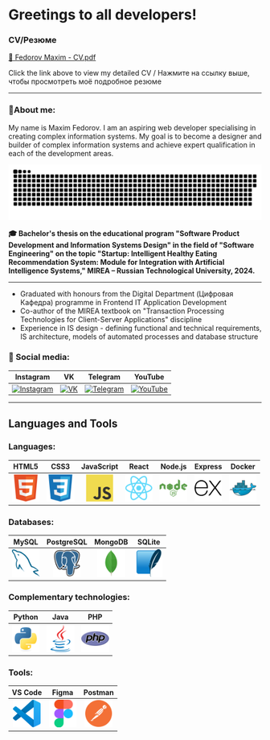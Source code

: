 # Greetings to all developers! 
### CV/Резюме
[📄 Fedorov Maxim - CV.pdf](./Федоров%20Максим%20-%20резюме.pdf)

Click the link above to view my detailed CV / Нажмите на ссылку выше, чтобы просмотреть моё подробное резюме


---
### :cowboy_hat_face:About me:

<!-- <img src="https://media.giphy.com/media/wwg1suUiTbCY8H8vIA/giphy-downsized-large.gif" width="50px"> -->

My name is Maxim Fedorov. I am an aspiring web developer specialising in creating complex information systems. My goal is to become a designer and builder of complex information systems and achieve expert qualification in each of the development areas.

<p align="center">
 <img width="600" src="assets/github-snake.svg" alt="snake"/>
</p>

**🎓 Bachelor's thesis on the educational program "Software Product Development and Information Systems Design" in the field of "Software Engineering" on the topic "Startup: Intelligent Healthy Eating Recommendation System: Module for Integration with Artificial Intelligence Systems," MIREA – Russian Technological University, 2024.**

---

- Graduated with honours from the Digital Department (Цифровая Кафедра) programme in Frontend IT Application Development
- Co-author of the MIREA textbook on "Transaction Processing Technologies for Client-Server Applications" discipline
- Experience in IS design - defining functional and technical requirements, IS architecture, models of automated processes and database structure

### 🤝 Social media:

| Instagram | VK | Telegram | YouTube |
|----------|----------|----------|----------|
| <div align="center"><a href="https://instagram.com/maxikfedorov" target="_blank"><img src="https://cdn-icons-png.flaticon.com/512/174/174855.png" width="40" height="40" alt="Instagram" /></a></div> | <div align="center"><a href="https://vk.com/maxikfedorov" target="_blank"><img src="https://cdn-icons-png.flaticon.com/512/145/145813.png" width="40" height="40" alt="VK" /></a></div> | <div align="center"><a href="https://t.me/maxikfedorov" target="_blank"><img src="https://cdn-icons-png.flaticon.com/512/2111/2111646.png" width="40" height="40" alt="Telegram" /></a></div> | <div align="center"><a href="https://www.youtube.com/@maxikfedorov" target="_blank"><img src="https://cdn-icons-png.flaticon.com/512/3670/3670147.png" width="40" height="40" alt="YouTube" /></a></div> |

---

## Languages and Tools 
<div>

### Languages:
| HTML5 | CSS3 | JavaScript | React | Node.js | Express | Docker |
|----------|----------|----------|----------|----------|----------|----------|
| <div align="center"><img src="https://github.com/devicons/devicon/blob/master/icons/html5/html5-original.svg" title="HTML5"  alt="HTML5" width="55" height="55"/></div> | <div align="center"><img src="https://github.com/devicons/devicon/blob/master/icons/css3/css3-original.svg" title="CSS3"  alt="CSS3" width="55" height="55"/></div> | <div align="center"><img src="https://github.com/devicons/devicon/blob/master/icons/javascript/javascript-original.svg" title="JavaScript" alt="JavaScript" width="55" height="55"/></div> | <div align="center"><img src="https://github.com/devicons/devicon/blob/master/icons/react/react-original.svg" title="React" alt="React" width="55" height="55"/></div> | <div align="center"><img src="https://github.com/devicons/devicon/blob/master/icons/nodejs/nodejs-plain-wordmark.svg" title="Node.js" alt="Node.js" width="55" height="55"/></div> | <div align="center"><img src="https://github.com/devicons/devicon/blob/master/icons/express/express-original.svg" title="Express" alt="Express" width="55" height="55"/></div> | <div align="center"><img src="https://github.com/devicons/devicon/blob/master/icons/docker/docker-original.svg" title="Docker" alt="Docker" width="55" height="55"/></div> |

### Databases:
| MySQL | PostgreSQL | MongoDB | SQLite |
|----------|----------|----------|----------|
| <div align="center"><img src="https://github.com/devicons/devicon/blob/master/icons/mysql/mysql-original.svg" title="MySQL"  alt="MySQL" width="55" height="55"/></div> | <div align="center"><img src="https://github.com/devicons/devicon/blob/master/icons/postgresql/postgresql-original.svg" title="PostgreSQL"  alt="PostgreSQL" width="55" height="55"/></div> | <div align="center"><img src="https://github.com/devicons/devicon/blob/master/icons/mongodb/mongodb-original.svg" title="MongoDB" alt="MongoDB" width="55" height="55"/></div> | <div align="center"><img src="https://github.com/devicons/devicon/blob/master/icons/sqlite/sqlite-original.svg" title="SQLite" alt="SQLite" width="55" height="55"/></div> |

### Complementary technologies:
| Python | Java | PHP |
|----------|----------|----------|
| <div align="center"><img src="https://github.com/devicons/devicon/blob/master/icons/python/python-original.svg" title="Python"  alt="Python" width="55" height="55"/></div> | <div align="center"><img src="https://github.com/devicons/devicon/blob/master/icons/java/java-original.svg" title="Java"  alt="Java" width="55" height="55"/></div> | <div align="center"><img src="https://github.com/devicons/devicon/blob/master/icons/php/php-original.svg" title="PHP" alt="PHP" width="55" height="55"/></div> |

### Tools:
| VS Code | Figma | Postman |
|----------|----------|----------|
| <div align="center"><img src="https://github.com/devicons/devicon/blob/master/icons/vscode/vscode-original.svg" title="VS Code"  alt="VS Code" width="55" height="55"/></div> | <div align="center"><img src="https://github.com/devicons/devicon/blob/master/icons/figma/figma-original.svg" title="Figma"  alt="Figma" width="55" height="55"/></div> | <div align="center"><img src="https://github.com/devicons/devicon/blob/master/icons/postman/postman-original.svg" title="Postman"  alt="Postman" width="55" height="55"/></div> |

</div>



